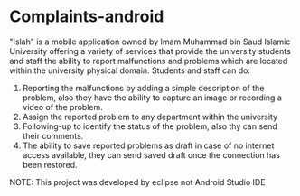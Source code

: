 # Complaints-android

"Islah" is a mobile application owned by Imam Muhammad bin Saud Islamic University offering a variety of services that provide the university students and staff the ability to report malfunctions and problems which are located within the university physical domain.
Students and staff can do:
1.	Reporting the malfunctions by adding a simple description of the problem, also they have the ability to capture an image or recording a video of the problem.
2.	Assign the reported problem to any department within the university
3.	Following-up to identify the status of the problem, also thy can send their comments.
4.	The ability to save reported problems as draft in case of no internet access available, they can send saved draft once the connection has been restored.

NOTE: This project was developed by eclipse not Android Studio IDE
